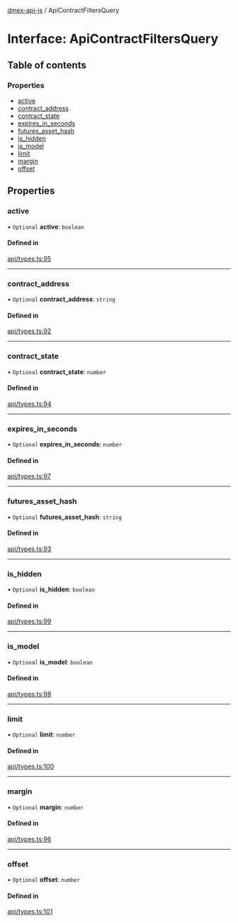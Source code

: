 [dmex-api-js](../README.md) / ApiContractFiltersQuery

# Interface: ApiContractFiltersQuery

## Table of contents

### Properties

- [active](ApiContractFiltersQuery.md#active)
- [contract\_address](ApiContractFiltersQuery.md#contract_address)
- [contract\_state](ApiContractFiltersQuery.md#contract_state)
- [expires\_in\_seconds](ApiContractFiltersQuery.md#expires_in_seconds)
- [futures\_asset\_hash](ApiContractFiltersQuery.md#futures_asset_hash)
- [is\_hidden](ApiContractFiltersQuery.md#is_hidden)
- [is\_model](ApiContractFiltersQuery.md#is_model)
- [limit](ApiContractFiltersQuery.md#limit)
- [margin](ApiContractFiltersQuery.md#margin)
- [offset](ApiContractFiltersQuery.md#offset)

## Properties

### active

• `Optional` **active**: `boolean`

#### Defined in

[api/types.ts:95](https://github.com/dmex-app/node-api-js/blob/37c40d0/src/api/types.ts#L95)

___

### contract\_address

• `Optional` **contract\_address**: `string`

#### Defined in

[api/types.ts:92](https://github.com/dmex-app/node-api-js/blob/37c40d0/src/api/types.ts#L92)

___

### contract\_state

• `Optional` **contract\_state**: `number`

#### Defined in

[api/types.ts:94](https://github.com/dmex-app/node-api-js/blob/37c40d0/src/api/types.ts#L94)

___

### expires\_in\_seconds

• `Optional` **expires\_in\_seconds**: `number`

#### Defined in

[api/types.ts:97](https://github.com/dmex-app/node-api-js/blob/37c40d0/src/api/types.ts#L97)

___

### futures\_asset\_hash

• `Optional` **futures\_asset\_hash**: `string`

#### Defined in

[api/types.ts:93](https://github.com/dmex-app/node-api-js/blob/37c40d0/src/api/types.ts#L93)

___

### is\_hidden

• `Optional` **is\_hidden**: `boolean`

#### Defined in

[api/types.ts:99](https://github.com/dmex-app/node-api-js/blob/37c40d0/src/api/types.ts#L99)

___

### is\_model

• `Optional` **is\_model**: `boolean`

#### Defined in

[api/types.ts:98](https://github.com/dmex-app/node-api-js/blob/37c40d0/src/api/types.ts#L98)

___

### limit

• `Optional` **limit**: `number`

#### Defined in

[api/types.ts:100](https://github.com/dmex-app/node-api-js/blob/37c40d0/src/api/types.ts#L100)

___

### margin

• `Optional` **margin**: `number`

#### Defined in

[api/types.ts:96](https://github.com/dmex-app/node-api-js/blob/37c40d0/src/api/types.ts#L96)

___

### offset

• `Optional` **offset**: `number`

#### Defined in

[api/types.ts:101](https://github.com/dmex-app/node-api-js/blob/37c40d0/src/api/types.ts#L101)
